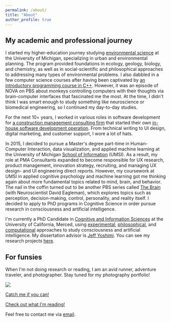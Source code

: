 ```yaml
---
permalink: /about/
title: "About"
author_profile: true
---
```


<h2>My academic and professional journey</h2>
I started my higher-education journey studying <a href="https://lsa.umich.edu/pite/majors/environment-major.html" target="_blank">environmental science</a> at the University of Michigan, specializing in urban and environmental planning. The program provided foundations in ecology, geology, biology, and chemistry, as well as in social-scientific and philosophical approaches to addressing many types of environmental problems. I also dabbled in a few computer science courses after having been captivated by <a href="https://eecs183.github.io/eecs183.org/" target="_blank">an introductory programming course in C++</a>. However, it was an episode of NOVA on PBS about monkeys controlling computers with their thoughts via brain-computer interfaces that fascinated me the most. At the time, I didn't think I was smart enough to study something like neuroscience or biomedical engineering, so I continued my day-to-day studies.

For the next 10+ years, I worked in various roles in software development for <a href="https://pmaconsultants.com/" target="_blank" rel="noopener noreferrer">a construction management consulting firm</a> that started their own <a href="https://pmatechnologies.com/products" target="_blank" rel="noopener noreferrer">in-house software development operation</a>. From technical writing to UI design, digital marketing, and customer support, I wore a lot of hats.

In 2015, I decided to pursue a Master's degree part-time in Human-Computer Interaction, data visualization, and applied machine learning at the University of Michigan <a href="https://www.si.umich.edu/programs/master-science-information" target="_blank" rel="noopener noreferrer">School of Information</a> (UMSI). As a result, my role at PMA Consultants expanded to become responsible for UX research, product management, innovation strategy, recruiting, and managing UX design- and UI engineering direct reports. However, my coursework at UMSI in applied cognitive psychology and machine learning got me thinking again about more fundamental topics related to mind, brain, and behavior. The nail in the coffin turned out to be another PBS series called <a href="https://www.pbs.org/show/brain-david-eagleman/" target="_blank" rel="noopener noreferrer">The Brain</a> (with Neuroscientist David Eagleman), which explores topics such as perception, decision-making, control, personality, and reality itself. I decided to apply to PhD programs in Cognitive Science in order pursue research in consciousness and artificial intelligence.

I'm currently a PhD Candidate in <a href="https://cogsci.ucmerced.edu/graduate-programs/prospective-graduate-students/phd-program" target="_blank" rel="noopener noreferrer">Cognitive and Information Sciences</a> at the University of California, Merced, using [experimental](/categories/empirical), [philosophical](/categories/philosophical), and [computational](/categories/computational) approaches to study consciousness and artificial intelligence. My dissertation advisor is <a href="https://jeffyoshimi.net" target="_blank" rel="noopener noreferrer">Jeff Yoshimi</a>. You can see my research projects [here](/projects).

<h2>For funsies</h2>
When I'm not doing research or reading, I am an avid runner, adventure traveler, and photographer. Stay tuned for my photography portfolio!
<p><img src="/images/kilimanjaro.png"></p>

[Catch me if you can!](/travels)

[Check out what I'm reading!](/books-im-reading)

Feel free to contact me via <a href="mailto:jponcedeleon@ucmerced.edu?subject=Hello!">email</a>.
